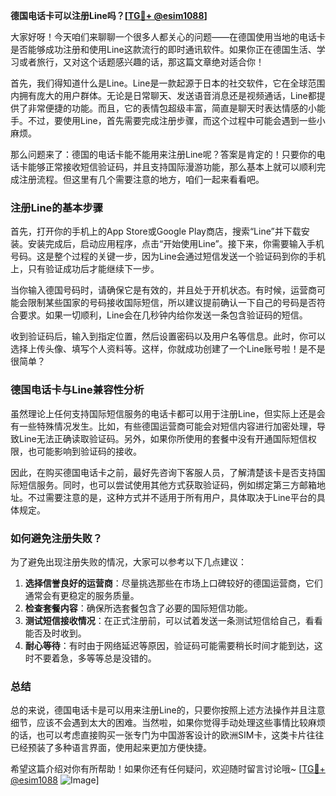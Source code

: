 **德国电话卡可以注册Line吗？[[TG💪+ @esim1088](https://t.me/s/esim1088)]**

大家好呀！今天咱们来聊聊一个很多人都关心的问题——在德国使用当地的电话卡是否能够成功注册和使用Line这款流行的即时通讯软件。如果你正在德国生活、学习或者旅行，又对这个话题感兴趣的话，那这篇文章绝对适合你！

首先，我们得知道什么是Line。Line是一款起源于日本的社交软件，它在全球范围内拥有庞大的用户群体。无论是日常聊天、发送语音消息还是视频通话，Line都提供了非常便捷的功能。而且，它的表情包超级丰富，简直是聊天时表达情感的小能手。不过，要使用Line，首先需要完成注册步骤，而这个过程中可能会遇到一些小麻烦。

那么问题来了：德国的电话卡能不能用来注册Line呢？答案是肯定的！只要你的电话卡能够正常接收短信验证码，并且支持国际漫游功能，那么基本上就可以顺利完成注册流程。但这里有几个需要注意的地方，咱们一起来看看吧。

### 注册Line的基本步骤

首先，打开你的手机上的App Store或Google Play商店，搜索“Line”并下载安装。安装完成后，启动应用程序，点击“开始使用Line”。接下来，你需要输入手机号码。这是整个过程的关键一步，因为Line会通过短信发送一个验证码到你的手机上，只有验证成功后才能继续下一步。

当你输入德国号码时，请确保它是有效的，并且处于开机状态。有时候，运营商可能会限制某些国家的号码接收国际短信，所以建议提前确认一下自己的号码是否符合要求。如果一切顺利，Line会在几秒钟内给你发送一条包含验证码的短信。

收到验证码后，输入到指定位置，然后设置密码以及用户名等信息。此时，你可以选择上传头像、填写个人资料等。这样，你就成功创建了一个Line账号啦！是不是很简单？

### 德国电话卡与Line兼容性分析

虽然理论上任何支持国际短信服务的电话卡都可以用于注册Line，但实际上还是会有一些特殊情况发生。比如，有些德国运营商可能会对短信内容进行加密处理，导致Line无法正确读取验证码。另外，如果你所使用的套餐中没有开通国际短信权限，也可能影响到验证码的接收。

因此，在购买德国电话卡之前，最好先咨询下客服人员，了解清楚该卡是否支持国际短信服务。同时，也可以尝试使用其他方式获取验证码，例如绑定第三方邮箱地址。不过需要注意的是，这种方式并不适用于所有用户，具体取决于Line平台的具体规定。

### 如何避免注册失败？

为了避免出现注册失败的情况，大家可以参考以下几点建议：

1. **选择信誉良好的运营商**：尽量挑选那些在市场上口碑较好的德国运营商，它们通常会有更稳定的服务质量。
2. **检查套餐内容**：确保所选套餐包含了必要的国际短信功能。
3. **测试短信接收情况**：在正式注册前，可以试着发送一条测试短信给自己，看看能否及时收到。
4. **耐心等待**：有时由于网络延迟等原因，验证码可能需要稍长时间才能到达，这时不要着急，多等等总是没错的。

### 总结

总的来说，德国电话卡是可以用来注册Line的，只要你按照上述方法操作并且注意细节，应该不会遇到太大的困难。当然啦，如果你觉得手动处理这些事情比较麻烦的话，也可以考虑直接购买一张专门为中国游客设计的欧洲SIM卡，这类卡片往往已经预装了多种语言界面，使用起来更加方便快捷。

希望这篇介绍对你有所帮助！如果你还有任何疑问，欢迎随时留言讨论哦~ [[TG💪+ @esim1088](https://t.me/s/esim1088) ![Image](https://i.postimg.cc/4NQfJmqS/Snipaste-2025-05-13-00-14-12.png)]